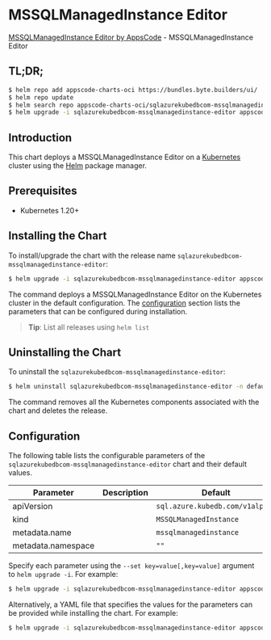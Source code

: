 # MSSQLManagedInstance Editor

[MSSQLManagedInstance Editor by AppsCode](https://appscode.com) - MSSQLManagedInstance Editor

## TL;DR;

```bash
$ helm repo add appscode-charts-oci https://bundles.byte.builders/ui/
$ helm repo update
$ helm search repo appscode-charts-oci/sqlazurekubedbcom-mssqlmanagedinstance-editor --version=v0.7.0
$ helm upgrade -i sqlazurekubedbcom-mssqlmanagedinstance-editor appscode-charts-oci/sqlazurekubedbcom-mssqlmanagedinstance-editor -n default --create-namespace --version=v0.7.0
```

## Introduction

This chart deploys a MSSQLManagedInstance Editor on a [Kubernetes](http://kubernetes.io) cluster using the [Helm](https://helm.sh) package manager.

## Prerequisites

- Kubernetes 1.20+

## Installing the Chart

To install/upgrade the chart with the release name `sqlazurekubedbcom-mssqlmanagedinstance-editor`:

```bash
$ helm upgrade -i sqlazurekubedbcom-mssqlmanagedinstance-editor appscode-charts-oci/sqlazurekubedbcom-mssqlmanagedinstance-editor -n default --create-namespace --version=v0.7.0
```

The command deploys a MSSQLManagedInstance Editor on the Kubernetes cluster in the default configuration. The [configuration](#configuration) section lists the parameters that can be configured during installation.

> **Tip**: List all releases using `helm list`

## Uninstalling the Chart

To uninstall the `sqlazurekubedbcom-mssqlmanagedinstance-editor`:

```bash
$ helm uninstall sqlazurekubedbcom-mssqlmanagedinstance-editor -n default
```

The command removes all the Kubernetes components associated with the chart and deletes the release.

## Configuration

The following table lists the configurable parameters of the `sqlazurekubedbcom-mssqlmanagedinstance-editor` chart and their default values.

|     Parameter      | Description |                  Default                   |
|--------------------|-------------|--------------------------------------------|
| apiVersion         |             | <code>sql.azure.kubedb.com/v1alpha1</code> |
| kind               |             | <code>MSSQLManagedInstance</code>          |
| metadata.name      |             | <code>mssqlmanagedinstance</code>          |
| metadata.namespace |             | <code>""</code>                            |


Specify each parameter using the `--set key=value[,key=value]` argument to `helm upgrade -i`. For example:

```bash
$ helm upgrade -i sqlazurekubedbcom-mssqlmanagedinstance-editor appscode-charts-oci/sqlazurekubedbcom-mssqlmanagedinstance-editor -n default --create-namespace --version=v0.7.0 --set apiVersion=sql.azure.kubedb.com/v1alpha1
```

Alternatively, a YAML file that specifies the values for the parameters can be provided while
installing the chart. For example:

```bash
$ helm upgrade -i sqlazurekubedbcom-mssqlmanagedinstance-editor appscode-charts-oci/sqlazurekubedbcom-mssqlmanagedinstance-editor -n default --create-namespace --version=v0.7.0 --values values.yaml
```
